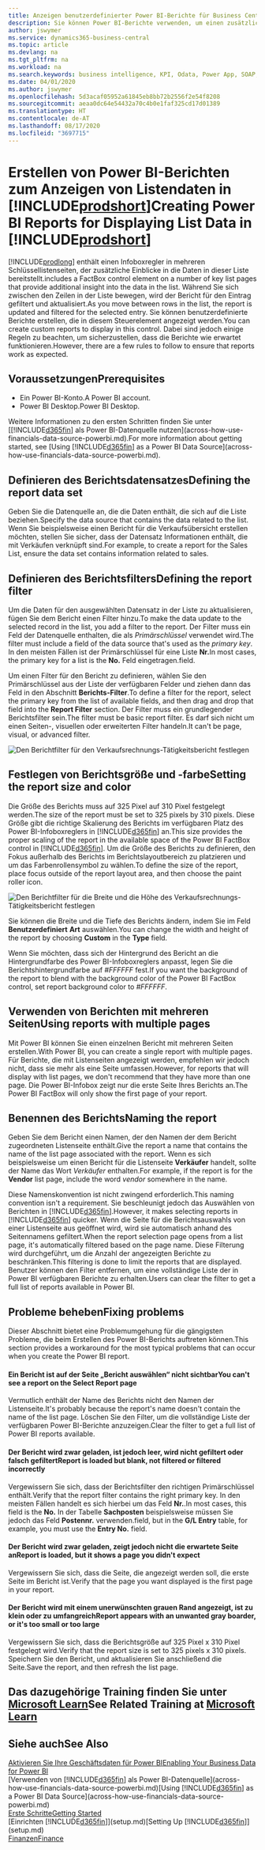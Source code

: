 ```yaml
---
title: Anzeigen benutzerdefinierter Power BI-Berichte für Business Central-Daten | Microsoft Docs
description: Sie können Power BI-Berichte verwenden, um einen zusätzlichen Einblick in Daten in Listen zu gewinnen.
author: jswymer
ms.service: dynamics365-business-central
ms.topic: article
ms.devlang: na
ms.tgt_pltfrm: na
ms.workload: na
ms.search.keywords: business intelligence, KPI, Odata, Power App, SOAP, analysis
ms.date: 04/01/2020
ms.author: jswymer
ms.openlocfilehash: 5d3acaf05952a61845eb8bb72b2556f2e54f8208
ms.sourcegitcommit: aeaa0dc64e54432a70c4b0e1faf325cd17d01389
ms.translationtype: HT
ms.contentlocale: de-AT
ms.lasthandoff: 08/17/2020
ms.locfileid: "3697715"
---
```

# <a name="creating-power-bi-reports-for-displaying-list-data-in-prodshort"></a><span data-ttu-id="c1306-103">Erstellen von Power BI-Berichten zum Anzeigen von Listendaten in [!INCLUDE[prodshort](includes/prodshort.md)]</span><span class="sxs-lookup"><span data-stu-id="c1306-103">Creating Power BI Reports for Displaying List Data in [!INCLUDE[prodshort](includes/prodshort.md)]</span></span>

[!INCLUDE[prodlong](includes/prodlong.md)] <span data-ttu-id="c1306-104">enthält einen Infoboxregler in mehreren Schlüssellistenseiten, der zusätzliche Einblicke in die Daten in dieser Liste bereitstellt.</span><span class="sxs-lookup"><span data-stu-id="c1306-104">includes a FactBox control element on a number of key list pages that provide additional insight into the data in the list.</span></span> <span data-ttu-id="c1306-105">Während Sie sich zwischen den Zeilen in der Liste bewegen, wird der Bericht für den Eintrag gefiltert und aktualisiert.</span><span class="sxs-lookup"><span data-stu-id="c1306-105">As you move between rows in the list, the report is updated and filtered for the selected entry.</span></span> <span data-ttu-id="c1306-106">Sie können benutzerdefinierte Berichte erstellen, die in diesem Steuerelement angezeigt werden.</span><span class="sxs-lookup"><span data-stu-id="c1306-106">You can create custom reports to display in this control.</span></span> <span data-ttu-id="c1306-107">Dabei sind jedoch einige Regeln zu beachten, um sicherzustellen, dass die Berichte wie erwartet funktionieren.</span><span class="sxs-lookup"><span data-stu-id="c1306-107">However, there are a few rules to follow to ensure that reports work as expected.</span></span>  

## <a name="prerequisites"></a><span data-ttu-id="c1306-108">Voraussetzungen</span><span class="sxs-lookup"><span data-stu-id="c1306-108">Prerequisites</span></span>

- <span data-ttu-id="c1306-109">Ein Power BI-Konto.</span><span class="sxs-lookup"><span data-stu-id="c1306-109">A Power BI account.</span></span>
- <span data-ttu-id="c1306-110">Power BI Desktop.</span><span class="sxs-lookup"><span data-stu-id="c1306-110">Power BI Desktop.</span></span>

<span data-ttu-id="c1306-111">Weitere Informationen zu den ersten Schritten finden Sie unter [[!INCLUDE[d365fin](includes/d365fin_md.md)] als Power BI-Datenquelle nutzen](across-how-use-financials-data-source-powerbi.md).</span><span class="sxs-lookup"><span data-stu-id="c1306-111">For more information about getting started, see [Using [!INCLUDE[d365fin](includes/d365fin_md.md)] as a Power BI Data Source](across-how-use-financials-data-source-powerbi.md).</span></span>

## <a name="defining-the-report-data-set"></a><span data-ttu-id="c1306-112">Definieren des Berichtsdatensatzes</span><span class="sxs-lookup"><span data-stu-id="c1306-112">Defining the report data set</span></span>

<span data-ttu-id="c1306-113">Geben Sie die Datenquelle an, die die Daten enthält, die sich auf die Liste beziehen.</span><span class="sxs-lookup"><span data-stu-id="c1306-113">Specify the data source that contains the data related to the list.</span></span> <span data-ttu-id="c1306-114">Wenn Sie beispielsweise einen Bericht für die Verkaufsübersicht erstellen möchten, stellen Sie sicher, dass der Datensatz Informationen enthält, die mit Verkäufen verknüpft sind.</span><span class="sxs-lookup"><span data-stu-id="c1306-114">For example, to create a report for the Sales List, ensure the data set contains information related to sales.</span></span>  

## <a name="defining-the-report-filter"></a><span data-ttu-id="c1306-115">Definieren des Berichtsfilters</span><span class="sxs-lookup"><span data-stu-id="c1306-115">Defining the report filter</span></span>

<span data-ttu-id="c1306-116">Um die Daten für den ausgewählten Datensatz in der Liste zu aktualisieren, fügen Sie dem Bericht einen Filter hinzu.</span><span class="sxs-lookup"><span data-stu-id="c1306-116">To make the data update to the selected record in the list, you add a filter to the report.</span></span> <span data-ttu-id="c1306-117">Der Filter muss ein Feld der Datenquelle enthalten, die als *Primärschlüssel* verwendet wird.</span><span class="sxs-lookup"><span data-stu-id="c1306-117">The filter must include a field of the data source that's used as the *primary key*.</span></span> <span data-ttu-id="c1306-118">In den meisten Fällen ist der Primärschlüssel für eine Liste **Nr.**</span><span class="sxs-lookup"><span data-stu-id="c1306-118">In most cases, the primary key for a list is the **No.**</span></span> <span data-ttu-id="c1306-119">Feld eingetragen.</span><span class="sxs-lookup"><span data-stu-id="c1306-119">field.</span></span>

<span data-ttu-id="c1306-120">Um einen Filter für den Bericht zu definieren, wählen Sie den Primärschlüssel aus der Liste der verfügbaren Felder und ziehen dann das Feld in den Abschnitt **Berichts-Filter**.</span><span class="sxs-lookup"><span data-stu-id="c1306-120">To define a filter for the report, select the primary key from the list of available fields, and then drag and drop that field into the **Report Filter** section.</span></span> <span data-ttu-id="c1306-121">Der Filter muss ein grundlegender Berichtsfilter sein.</span><span class="sxs-lookup"><span data-stu-id="c1306-121">The filter must be basic report filter.</span></span> <span data-ttu-id="c1306-122">Es darf sich nicht um einen Seiten-, visuellen oder erweiterten Filter handeln.</span><span class="sxs-lookup"><span data-stu-id="c1306-122">It can't be page, visual, or advanced filter.</span></span> 

![Den Berichtfilter für den Verkaufsrechnungs-Tätigkeitsbericht festlegen](./media/across-how-use-powerbi-reports-factbox/financials-powerbi-report-filter.png)

## <a name="setting-the-report-size-and-color"></a><span data-ttu-id="c1306-124">Festlegen von Berichtsgröße und -farbe</span><span class="sxs-lookup"><span data-stu-id="c1306-124">Setting the report size and color</span></span>

<span data-ttu-id="c1306-125">Die Größe des Berichts muss auf 325 Pixel auf 310 Pixel festgelegt werden.</span><span class="sxs-lookup"><span data-stu-id="c1306-125">The size of the report must be set to 325 pixels by 310 pixels.</span></span> <span data-ttu-id="c1306-126">Diese Größe gibt die richtige Skalierung des Berichts im verfügbaren Platz des Power BI-Infoboxreglers in [!INCLUDE[d365fin](includes/d365fin_md.md)] an.</span><span class="sxs-lookup"><span data-stu-id="c1306-126">This size provides the proper scaling of the report in the available space of the Power BI FactBox control in [!INCLUDE[d365fin](includes/d365fin_md.md)].</span></span> <span data-ttu-id="c1306-127">Um die Größe des Berichts zu definieren, den Fokus außerhalb des Berichts im Berichtslayoutbereich zu platzieren und um das Farbenrollensymbol zu wählen.</span><span class="sxs-lookup"><span data-stu-id="c1306-127">To define the size of the report, place focus outside of the report layout area, and then choose the paint roller icon.</span></span>

![Den Berichtfilter für die Breite und die Höhe des Verkaufsrechnungs-Tätigkeitsbericht festlegen](./media/across-how-use-powerbi-reports-factbox/financials-powerbi-report-sizing.png)

<span data-ttu-id="c1306-129">Sie können die Breite und die Tiefe des Berichts ändern, indem Sie im Feld **Benutzerdefiniert** **Art** auswählen.</span><span class="sxs-lookup"><span data-stu-id="c1306-129">You can change the width and height of the report by choosing **Custom** in the **Type** field.</span></span>

<span data-ttu-id="c1306-130">Wenn Sie möchten, dass sich der Hintergrund des Bericht an die Hintergrundfarbe des Power BI-Infoboxreglers anpasst, legen Sie die Berichtshintergrundfarbe auf *#FFFFFF* fest.</span><span class="sxs-lookup"><span data-stu-id="c1306-130">If you want the background of the report to blend with the background color of the Power BI FactBox control, set report background color to *#FFFFFF*.</span></span> 

## <a name="using-reports-with-multiple-pages"></a><span data-ttu-id="c1306-131">Verwenden von Berichten mit mehreren Seiten</span><span class="sxs-lookup"><span data-stu-id="c1306-131">Using reports with multiple pages</span></span>

<span data-ttu-id="c1306-132">Mit Power BI können Sie einen einzelnen Bericht mit mehreren Seiten erstellen.</span><span class="sxs-lookup"><span data-stu-id="c1306-132">With Power BI, you can create a single report with multiple pages.</span></span> <span data-ttu-id="c1306-133">Für Berichte, die mit Listenseiten angezeigt werden, empfehlen wir jedoch nicht, dass sie mehr als eine Seite umfassen.</span><span class="sxs-lookup"><span data-stu-id="c1306-133">However, for reports that will display with list pages, we don't recommend that they have more than one page.</span></span> <span data-ttu-id="c1306-134">Die Power BI-Infobox zeigt nur die erste Seite Ihres Berichts an.</span><span class="sxs-lookup"><span data-stu-id="c1306-134">The Power BI FactBox will only show the first page of your report.</span></span>

## <a name="naming-the-report"></a><span data-ttu-id="c1306-135">Benennen des Berichts</span><span class="sxs-lookup"><span data-stu-id="c1306-135">Naming the report</span></span>

<span data-ttu-id="c1306-136">Geben Sie dem Bericht einen Namen, der den Namen der dem Bericht zugeordneten Listenseite enthält.</span><span class="sxs-lookup"><span data-stu-id="c1306-136">Give the report a name that contains the name of the list page associated with the report.</span></span> <span data-ttu-id="c1306-137">Wenn es sich beispielsweise um einen Bericht für die Listenseite **Verkäufer** handelt, sollte der Name das Wort *Verkäufer* enthalten.</span><span class="sxs-lookup"><span data-stu-id="c1306-137">For example, if the report is for the **Vendor** list page, include the word *vendor* somewhere in the name.</span></span>  

<span data-ttu-id="c1306-138">Diese Namenskonvention ist nicht zwingend erforderlich.</span><span class="sxs-lookup"><span data-stu-id="c1306-138">This naming convention isn't a requirement.</span></span> <span data-ttu-id="c1306-139">Sie beschleunigt jedoch das Auswählen von Berichten in [!INCLUDE[d365fin](includes/d365fin_md.md)].</span><span class="sxs-lookup"><span data-stu-id="c1306-139">However, it makes selecting reports in [!INCLUDE[d365fin](includes/d365fin_md.md)] quicker.</span></span> <span data-ttu-id="c1306-140">Wenn die Seite für die Berichtsauswahls von einer Listenseite aus geöffnet wird, wird sie automatisch anhand des Seitennamens gefiltert.</span><span class="sxs-lookup"><span data-stu-id="c1306-140">When the report selection page opens from a list page, it's automatically filtered based on the page name.</span></span> <span data-ttu-id="c1306-141">Diese Filterung wird durchgeführt, um die Anzahl der angezeigten Berichte zu beschränken.</span><span class="sxs-lookup"><span data-stu-id="c1306-141">This filtering is done to limit the reports that are displayed.</span></span> <span data-ttu-id="c1306-142">Benutzer können den Filter entfernen, um eine vollständige Liste der in Power BI verfügbaren Berichte zu erhalten.</span><span class="sxs-lookup"><span data-stu-id="c1306-142">Users can clear the filter to get a full list of reports available in Power BI.</span></span>  

## <a name="fixing-problems"></a><span data-ttu-id="c1306-143">Probleme beheben</span><span class="sxs-lookup"><span data-stu-id="c1306-143">Fixing problems</span></span>

<span data-ttu-id="c1306-144">Dieser Abschnitt bietet eine Problemumgehung für die gängigsten Probleme, die beim Erstellen des Power BI-Berichts auftreten können.</span><span class="sxs-lookup"><span data-stu-id="c1306-144">This section provides a workaround for the most typical problems that can occur when you create the Power BI report.</span></span>  

#### <a name="you-cant-see-a-report-on-the-select-report-page"></a><span data-ttu-id="c1306-145">Ein Bericht ist auf der Seite „Bericht auswählen“ nicht sichtbar</span><span class="sxs-lookup"><span data-stu-id="c1306-145">You can't see a report on the Select Report page</span></span>

<span data-ttu-id="c1306-146">Vermutlich enthält der Name des Berichts nicht den Namen der Listenseite.</span><span class="sxs-lookup"><span data-stu-id="c1306-146">It's probably because the report's name doesn't contain the name of the list page.</span></span> <span data-ttu-id="c1306-147">Löschen Sie den Filter, um die vollständige Liste der verfügbaren Power BI-Berichte anzuzeigen.</span><span class="sxs-lookup"><span data-stu-id="c1306-147">Clear the filter to get a full list of Power BI reports available.</span></span>  

#### <a name="report-is-loaded-but-blank-not-filtered-or-filtered-incorrectly"></a><span data-ttu-id="c1306-148">Der Bericht wird zwar geladen, ist jedoch leer, wird nicht gefiltert oder falsch gefiltert</span><span class="sxs-lookup"><span data-stu-id="c1306-148">Report is loaded but blank, not filtered or filtered incorrectly</span></span>

<span data-ttu-id="c1306-149">Vergewissern Sie sich, dass der Berichtsfilter den richtigen Primärschlüssel enthält.</span><span class="sxs-lookup"><span data-stu-id="c1306-149">Verify that the report filter contains the right primary key.</span></span> <span data-ttu-id="c1306-150">In den meisten Fällen handelt es sich hierbei um das Feld **Nr.**.</span><span class="sxs-lookup"><span data-stu-id="c1306-150">In most cases, this field is the **No.**</span></span> <span data-ttu-id="c1306-151">In der Tabelle **Sachposten** beispielsweise müssen Sie jedoch das Feld **Postennr.** verwenden.</span><span class="sxs-lookup"><span data-stu-id="c1306-151">field, but in the **G/L Entry** table, for example, you must use the **Entry No.** field.</span></span>

#### <a name="report-is-loaded-but-it-shows-a-page-you-didnt-expect"></a><span data-ttu-id="c1306-152">Der Bericht wird zwar geladen, zeigt jedoch nicht die erwartete Seite an</span><span class="sxs-lookup"><span data-stu-id="c1306-152">Report is loaded, but it shows a page you didn't expect</span></span>

<span data-ttu-id="c1306-153">Vergewissern Sie sich, dass die Seite, die angezeigt werden soll, die erste Seite im Bericht ist.</span><span class="sxs-lookup"><span data-stu-id="c1306-153">Verify that the page you want displayed is the first page in your report.</span></span>  

#### <a name="report-appears-with-an-unwanted-gray-boarder-or-its-too-small-or-too-large"></a><span data-ttu-id="c1306-154">Der Bericht wird mit einem unerwünschten grauen Rand angezeigt, ist zu klein oder zu umfangreich</span><span class="sxs-lookup"><span data-stu-id="c1306-154">Report appears with an unwanted gray boarder, or it's too small or too large</span></span>

<span data-ttu-id="c1306-155">Vergewissern Sie sich, dass die Berichtsgröße auf 325 Pixel x 310 Pixel festgelegt wird.</span><span class="sxs-lookup"><span data-stu-id="c1306-155">Verify that the report size is set to 325 pixels x 310 pixels.</span></span> <span data-ttu-id="c1306-156">Speichern Sie den Bericht, und aktualisieren Sie anschließend die Seite.</span><span class="sxs-lookup"><span data-stu-id="c1306-156">Save the report, and then refresh the list page.</span></span>  

## <a name="see-related-training-at-microsoft-learn"></a><span data-ttu-id="c1306-157">Das dazugehörige Training finden Sie unter [Microsoft Learn](/learn/modules/configure-powerbi-excel-dynamics-365-business-central/index)</span><span class="sxs-lookup"><span data-stu-id="c1306-157">See Related Training at [Microsoft Learn](/learn/modules/configure-powerbi-excel-dynamics-365-business-central/index)</span></span>

## <a name="see-also"></a><span data-ttu-id="c1306-158">Siehe auch</span><span class="sxs-lookup"><span data-stu-id="c1306-158">See Also</span></span>

[<span data-ttu-id="c1306-159">Aktivieren Sie Ihre Geschäftsdaten für Power BI</span><span class="sxs-lookup"><span data-stu-id="c1306-159">Enabling Your Business Data for Power BI</span></span>](admin-powerbi.md)  
<span data-ttu-id="c1306-160">[Verwenden von [!INCLUDE[d365fin](includes/d365fin_md.md)] als Power BI-Datenquelle](across-how-use-financials-data-source-powerbi.md)</span><span class="sxs-lookup"><span data-stu-id="c1306-160">[Using [!INCLUDE[d365fin](includes/d365fin_md.md)] as a Power BI Data Source](across-how-use-financials-data-source-powerbi.md)</span></span>  
[<span data-ttu-id="c1306-161">Erste Schritte</span><span class="sxs-lookup"><span data-stu-id="c1306-161">Getting Started</span></span>](product-get-started.md)  
<span data-ttu-id="c1306-162">[Einrichten [!INCLUDE[d365fin](includes/d365fin_md.md)]](setup.md)</span><span class="sxs-lookup"><span data-stu-id="c1306-162">[Setting Up [!INCLUDE[d365fin](includes/d365fin_md.md)]](setup.md)</span></span>  
[<span data-ttu-id="c1306-163">Finanzen</span><span class="sxs-lookup"><span data-stu-id="c1306-163">Finance</span></span>](finance.md)  
